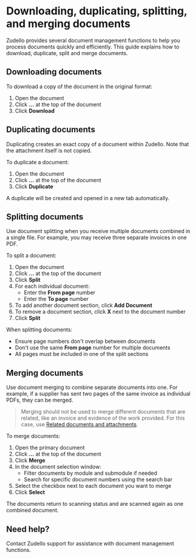 # Downloading, duplicating, splitting, and merging documents

Zudello provides several document management functions to help you process documents quickly and efficiently. This guide explains how to download, duplicate, split and merge documents.

## Downloading documents

To download a copy of the document in the original format:

1. Open the document
2. Click **...** at the top of the document
3. Click **Download**

## Duplicating documents

Duplicating creates an exact copy of a document within Zudello. Note that the attachment itself is not copied.

To duplicate a document:

1. Open the document
2. Click **...** at the top of the document
3. Click **Duplicate**

A duplicate will be created and opened in a new tab automatically.

## Splitting documents

Use document splitting when you receive multiple documents combined in a single file. For example, you may receive three separate invoices in one PDF.

To split a document:

1. Open the document
2. Click **...** at the top of the document
3. Click **Split**
4. For each individual document:
    - Enter the **From page** number
    - Enter the **To page** number
5. To add another document section, click **Add Document**
6. To remove a document section, click **X** next to the document number
7. Click **Split**

When splitting documents:

- Ensure page numbers don't overlap between documents
- Don't use the same **From page** number for multiple documents
- All pages must be included in one of the split sections

## Merging documents

Use document merging to combine separate documents into one. For example, if a supplier has sent two pages of the same invoice as individual PDFs, they can be merged. 

> Merging should not be used to merge different documents that are related, like an invoice and evidence of the work provided. For this case, use [Related documents and attachments](related-documents-and-attachments.md).

To merge documents:

1. Open the primary document
2. Click **...** at the top of the document
3. Click **Merge**
4. In the document selection window:
    - Filter documents by module and submodule if needed
    - Search for specific document numbers using the search bar
5. Select the checkbox next to each document you want to merge
6. Click **Select**

The documents return to scanning status and are scanned again as one combined document.

## Need help?

Contact Zudello support for assistance with document management functions.